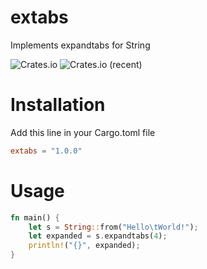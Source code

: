 # extabs
Implements expandtabs for String

![Crates.io](https://img.shields.io/crates/v/extabs?color=gree)
![Crates.io (recent)](https://img.shields.io/crates/dr/extabs?color=gree&label=downloads)

# Installation
Add this line in your Cargo.toml file
```toml
extabs = "1.0.0"
```

# Usage
```rust
fn main() {
    let s = String::from("Hello\tWorld!");
    let expanded = s.expandtabs(4);
    println!("{}", expanded);
}
```

